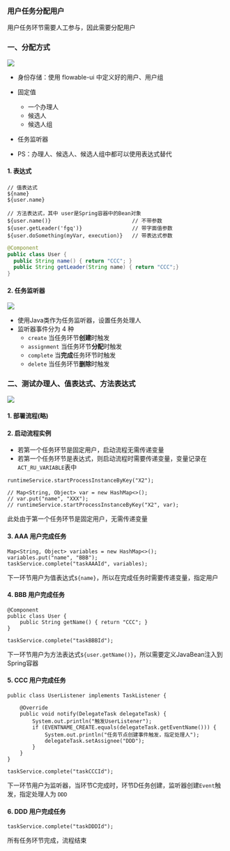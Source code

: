 ###  用户任务分配用户
用户任务环节需要人工参与，因此需要分配用户

### 一、分配方式
![](https://fgq233.github.io/imgs/workflow/flow03.png)

* 身份存储：使用 flowable-ui 中定义好的用户、用户组
* 固定值
  * 一个办理人
  * 候选人
  * 候选人组
* 任务监听器

* PS：办理人、候选人、候选人组中都可以使用表达式替代

#### 1. 表达式
```
// 值表达式
${name}
${user.name}

// 方法表达式，其中 user是Spring容器中的Bean对象
${user.name()}                          // 不带参数           
${user.getLeader('fgq')}                // 带字面值参数
${user.doSomething(myVar, execution)}   // 带表达式参数
```


```java
@Component
public class User {
  public String name() { return "CCC"; }
  public String getLeader(String name) { return "CCC";}
}
```

#### 2. 任务监听器
![](https://fgq233.github.io/imgs/workflow/flow04.png)

* 使用Java类作为任务监听器，设置任务处理人
* 监听器事件分为 4 种
  * `create`      当任务环节**创建**时触发
  * `assignment`  当任务环节**分配**时触发
  * `complete`    当**完成**任务环节时触发
  * `delete`      当任务环节**删除**时触发


### 二、测试办理人、值表达式、方法表达式
![](https://fgq233.github.io/imgs/workflow/flow05.png)

#### 1. 部署流程(略)
#### 2. 启动流程实例
* 若第一个任务环节是固定用户，启动流程无需传递变量
* 若第一个任务环节是表达式，则启动流程时需要传递变量，变量记录在`ACT_RU_VARIABLE`表中

```
runtimeService.startProcessInstanceByKey("X2");

// Map<String, Object> var = new HashMap<>();
// var.put("name", "XXX");
// runtimeService.startProcessInstanceByKey("X2", var);
```

此处由于第一个任务环节是固定用户，无需传递变量


#### 3. AAA 用户完成任务
```
Map<String, Object> variables = new HashMap<>();
variables.put("name", "BBB");
taskService.complete("taskAAAId", variables);
```

下一环节用户为值表达式`${name}`，所以在完成任务时需要传递变量，指定用户


#### 4. BBB 用户完成任务
```
@Component
public class User {
    public String getName() { return "CCC"; }
}

taskService.complete("taskBBBId");
```

下一环节用户为方法表达式`${user.getName()}`，所以需要定义JavaBean注入到Spring容器


#### 5. CCC 用户完成任务
```
public class UserListener implements TaskListener {

    @Override
    public void notify(DelegateTask delegateTask) {
        System.out.println("触发UserListener");
        if (EVENTNAME_CREATE.equals(delegateTask.getEventName())) {
            System.out.println("任务节点创建事件触发，指定处理人");
            delegateTask.setAssignee("DDD");
        }
    }
}

taskService.complete("taskCCCId");
```


下一环节用户为监听器，当环节C完成时，环节D任务创建，监听器创建`Event`触发，指定处理人为 `DDD`


#### 6. DDD 用户完成任务
```
taskService.complete("taskDDDId");
```

所有任务环节完成，流程结束

